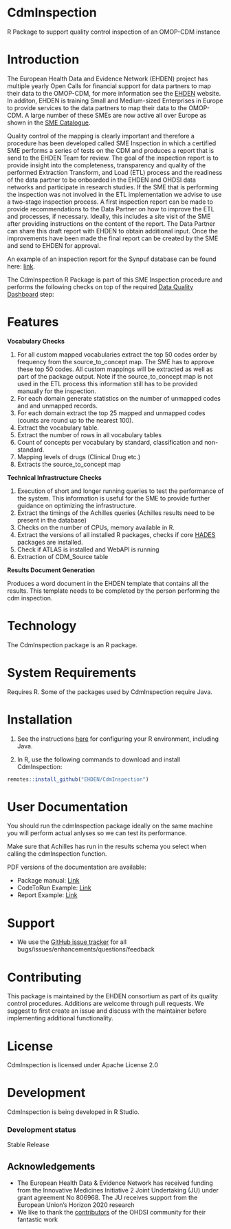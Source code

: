 # CdmInspection
R Package to support quality control inspection of an OMOP-CDM instance

# Introduction
The European Health Data and Evidence Network (EHDEN) project has multiple yearly Open Calls for financial support for data partners to map their data to the OMOP-CDM, for more information see the [EHDEN](https://www.ehden.eu/open-calls/process-overview/) website. In additon, EHDEN is training Small and Medium-sized Enterprises in Europe to provide services to the data partners to map their data to the OMOP-CDM. A large number of these SMEs are now active all over Europe as shown in the [SME Catalogue](https://www.ehden.eu/business-directory/). 

Quality control of the mapping is clearly important and therefore a procedure has been developed called SME Inspection in which a certified SME performs a series of tests on the CDM and produces a report that is send to the EHDEN Team for review. The goal of the inspection report is to provide insight into the completeness, transparency and quality of the performed Extraction Transform, and Load (ETL) process and the readiness of the data partner to be onboarded in the EHDEN and OHDSI data networks and participate in research studies. If the SME that is performing the inspection was not involved in the ETL implementation we advise to use a two-stage inspection process. A first inspection report can be made to provide recommendations to the Data Partner on how to improve the ETL and processes, if necessary. Ideally, this includes a site visit of the SME after providing instructions on the content of the report. The Data Partner can share this draft report with EHDEN to obtain additional input. Once the improvements have been made the final report can be created by the SME and send to EHDEN for approval.  

An example of an inspection report for the Synpuf database can be found here: [link](https://github.com/EHDEN/CdmInspection/blob/master/extras/SYNPUF-results.docx).

The CdmInspection R Package is part of this SME Inspection procedure and performs the following checks on top of the required [Data Quality Dashboard](https://github.com/OHDSI/DataQualityDashboard) step:

# Features

**Vocabulary Checks**  
1. For all custom mapped vocabularies extract the top 50 codes order by frequency from the source_to_concept map. The SME has to approve these top 50 codes. All custom mappings will be extracted as well as part of the package output. Note if the source_to_concept map is not used in the ETL process this information still has to be provided manually for the inspection.
2. For each domain generate statistics on the number of unmapped codes and and unmapped records.
3. For each domain extract the top 25 mapped and unmapped codes (counts are round up to the nearest 100).
3. Extract the vocabulary table.
4. Extract the number of rows in all vocabulary tables
4. Count of concepts per vocabulary by standard, classification and non-standard.
5. Mapping levels of drugs (Clinical Drug etc.)
6. Extracts the source_to_concept map

**Technical Infrastructure Checks**
1. Execution of short and longer running queries to test the performance of the system. This information is useful for the SME to provide further guidance on optimizing the infrastructure.
2. Extract the timings of the Achilles queries (Achilles results need to be present in the database)
3. Checks on the number of CPUs, memory available in R.
4. Extract the versions of all installed R packages, checks if core [HADES](https://ohdsi.github.io/Hades/) packages are installed.
5. Check if ATLAS is installed and WebAPI is running
6. Extraction of CDM_Source table

**Results Document Generation**

Produces a word document in the EHDEN template that contains all the results. This template needs to be completed by the person performing the cdm inspection. 

Technology
==========
The CdmInspection package is an R package.

System Requirements
===================
Requires R. Some of the packages used by CdmInspection require Java.

Installation
=============

1. See the instructions [here](https://ohdsi.github.io/Hades/rSetup.html) for configuring your R environment, including Java.

2. In R, use the following commands to download and install CdmInspection:

  ```r
  remotes::install_github("EHDEN/CdmInspection")
```

User Documentation
==================

You should run the cdmInspection package ideally on the same machine you will perform actual anlyses so we can test its performance.

Make sure that Achilles has run in the results schema you select when calling the cdmInspection function.

PDF versions of the documentation are available:
* Package manual: [Link](https://github.com/EHDEN/CdmInspection/blob/master/extras/CdmInspection.pdf)
* CodeToRun Example: [Link](https://github.com/EHDEN/CdmInspection/blob/master/extras/CodeToRun.R)
* Report Example: [Link](https://github.com/EHDEN/CdmInspection/blob/master/extras/SYNPUF-results.docx)

Support
=======
* We use the <a href="https://github.com/EHDEN/CdmInspectionm/issues">GitHub issue tracker</a> for all bugs/issues/enhancements/questions/feedback

Contributing
============
This package is maintained by the EHDEN consortium as part of its quality control procedures. Additions are welcome through pull requests. We suggest to first create an issue and discuss with the maintainer before implementing additional functionality.

License
=======
CdmInspection is licensed under Apache License 2.0

Development
===========
CdmInspection is being developed in R Studio.

### Development status

Stable Release

## Acknowledgements
- The European Health Data & Evidence Network has received funding from the Innovative Medicines Initiative 2 Joint Undertaking (JU) under grant agreement No 806968. The JU receives support from the European Union’s Horizon 2020 research 
- We like to thank the [contributors](https://github.com/OHDSI/Achilles/graphs/contributors) of the OHDSI community for their fantastic work

